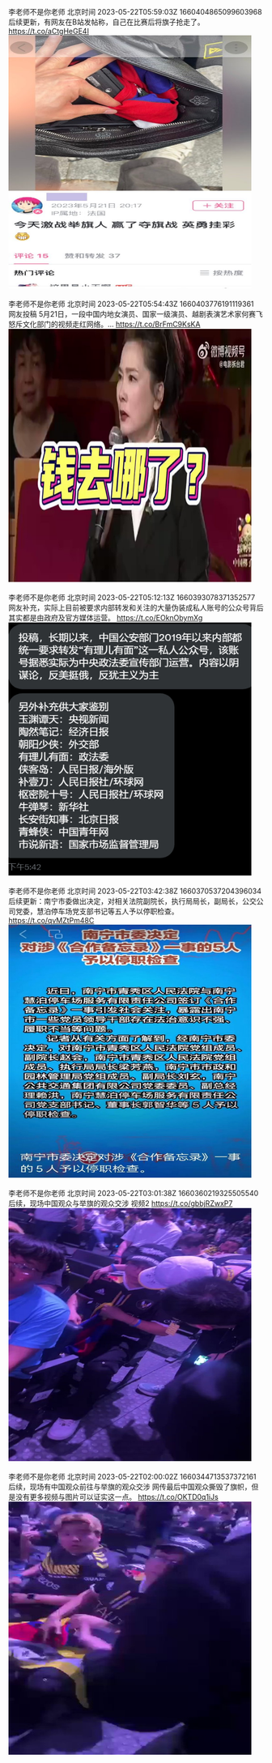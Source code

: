 李老师不是你老师 北京时间 2023-05-22T05:59:03Z 1660404865099603968<br>后续更新，有网友在B站发帖称，自己在比赛后将旗子抢走了。 https://t.co/aCtgHeGE4I<br><img src='/temp/image/2023/u-Month-5/1660404865099603968_0.jpg' width='480' height='500'><br><br>李老师不是你老师 北京时间 2023-05-22T05:54:43Z 1660403776191119361<br>网友投稿
5月21日，一段中国内地女演员、国家一级演员、越剧表演艺术家何赛飞怒斥文化部门的视频走红网络。… https://t.co/BrFmC9KsKA<br><img src='/temp/video/2023/u-Month-5/d-Day-22/whyyoutouzhele/1660403776191119361_0.jpg' width='480' height='500'><br><br>李老师不是你老师 北京时间 2023-05-22T05:12:13Z 1660393078371352577<br>网友补充，实际上目前被要求内部转发和关注的大量伪装成私人账号的公众号背后其实都是由政府及官方媒体运营。 https://t.co/EOknObymXg<br><img src='/temp/image/2023/u-Month-5/1660393078371352577_0.jpg' width='480' height='500'><br><br>李老师不是你老师 北京时间 2023-05-22T03:42:38Z 1660370537204396034<br>后续更新：南宁市委做出决定，对相关法院副院长，执行局局长，副局长，公交公司党委，慧泊停车场党支部书记等五人予以停职检查。 https://t.co/qvMZtPm48C<br><img src='/temp/image/2023/u-Month-5/1660370537204396034_0.jpg' width='480' height='500'><br><br>李老师不是你老师 北京时间 2023-05-22T03:01:38Z 1660360219325505540<br>后续，现场中国观众与举旗的观众交涉 视频2 https://t.co/gbbjRZwxP7<br><img src='/temp/video/2023/u-Month-5/d-Day-22/whyyoutouzhele/1660360219325505540_0.jpg' width='480' height='500'><br><br>李老师不是你老师 北京时间 2023-05-22T02:00:02Z 1660344713537372161<br>后续，现场有中国观众前往与举旗的观众交涉
网传最后中国观众撕毁了旗帜，但是没有更多视频与图片可以证实这一点。 https://t.co/OKTD0q1iJs<br><img src='/temp/video/2023/u-Month-5/d-Day-22/whyyoutouzhele/1660344713537372161_0.jpg' width='480' height='500'><br><br>